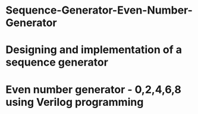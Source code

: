 # Sequence-Generator-Even-Number-Generator

# Designing and implementation of a sequence generator
# Even number generator - 0,2,4,6,8 using Verilog programming

